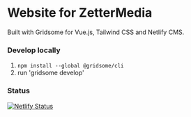 # Website for ZetterMedia
Built with Gridsome for Vue.js, Tailwind CSS and Netlify CMS.

### Develop locally

1. `npm install --global @gridsome/cli`
2. run 'gridsome develop'


### Status
[![Netlify Status](https://api.netlify.com/api/v1/badges/d52397c6-e076-46bf-bb19-04c37a2db14e/deploy-status)](https://app.netlify.com/sites/happy-engelbart-2da344/deploys)
